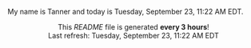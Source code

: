My name is Tanner and today is Tuesday, September 23, 11:22 AM EDT.

<p align="center">This <i>README</i> file is generated <b>every 3 hours</b>!</br>Last refresh: Tuesday, September 23, 11:22 AM EDT<br /></p>
